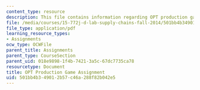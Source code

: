 ```yaml
---
content_type: resource
description: This file contains information regarding OPT production game assignment.
file: /media/courses/15-772j-d-lab-supply-chains-fall-2014/501bb4b349012b57c46a288f82b042e5_MIT15_772JF14_OPT_Productn.pdf
file_type: application/pdf
learning_resource_types:
- Assignments
ocw_type: OCWFile
parent_title: Assignments
parent_type: CourseSection
parent_uid: 018e9898-1f4b-7421-3a5c-67dc7735ca78
resourcetype: Document
title: OPT Production Game Assignment
uid: 501bb4b3-4901-2b57-c46a-288f82b042e5
---
```

